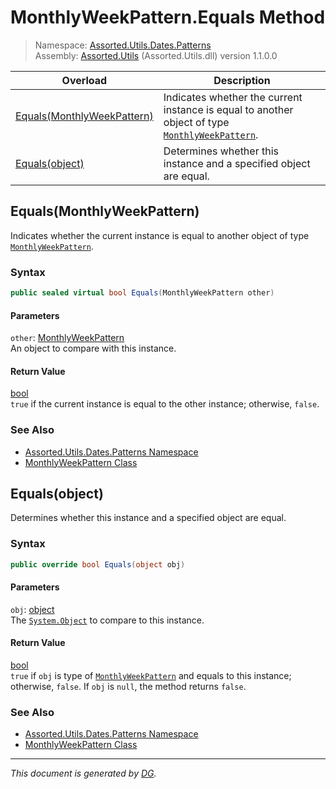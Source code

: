 ﻿# MonthlyWeekPattern.Equals Method

> Namespace: [Assorted.Utils.Dates.Patterns](index.md#assortedutilsdatespatterns-namespace)\
> Assembly: [Assorted.Utils](index.md) (Assorted.Utils.dll) version 1.1.0.0

Overload | Description
--- | ---
[Equals(MonthlyWeekPattern)](Assorted.Utils.Dates.Patterns.MonthlyWeekPattern.Equals.md#equalsmonthlyweekpattern) | Indicates whether the current instance is equal to another object of type [`MonthlyWeekPattern`](Assorted.Utils.Dates.Patterns.MonthlyWeekPattern.md).
[Equals(object)](Assorted.Utils.Dates.Patterns.MonthlyWeekPattern.Equals.md#equalsobject) | Determines whether this instance and a specified object are equal.

## Equals(MonthlyWeekPattern)

Indicates whether the current instance is equal to another object of type [`MonthlyWeekPattern`](Assorted.Utils.Dates.Patterns.MonthlyWeekPattern.md).

### Syntax

```csharp
public sealed virtual bool Equals(MonthlyWeekPattern other)
```

#### Parameters

`other`: [MonthlyWeekPattern](Assorted.Utils.Dates.Patterns.MonthlyWeekPattern.md)\
An object to compare with this instance.

#### Return Value

[bool](https://docs.microsoft.com/en-us/dotnet/api/system.boolean)\
`true` if the current instance is equal to the other instance; otherwise, `false`.

### See Also

- [Assorted.Utils.Dates.Patterns Namespace](index.md#assortedutilsdatespatterns-namespace)
- [MonthlyWeekPattern Class](Assorted.Utils.Dates.Patterns.MonthlyWeekPattern.md)

## Equals(object)

Determines whether this instance and a specified object are equal.

### Syntax

```csharp
public override bool Equals(object obj)
```

#### Parameters

`obj`: [object](https://docs.microsoft.com/en-us/dotnet/api/system.object)\
The [`System.Object`](https://docs.microsoft.com/en-us/dotnet/api/system.object) to compare to this instance.

#### Return Value

[bool](https://docs.microsoft.com/en-us/dotnet/api/system.boolean)\
`true` if `obj` is type of [`MonthlyWeekPattern`](Assorted.Utils.Dates.Patterns.MonthlyWeekPattern.md) and equals to this instance; otherwise, `false`. If `obj` is `null`, the method returns `false`.

### See Also

- [Assorted.Utils.Dates.Patterns Namespace](index.md#assortedutilsdatespatterns-namespace)
- [MonthlyWeekPattern Class](Assorted.Utils.Dates.Patterns.MonthlyWeekPattern.md)

---

_This document is generated by [DG](https://github.com/Khojasteh/dg)._
